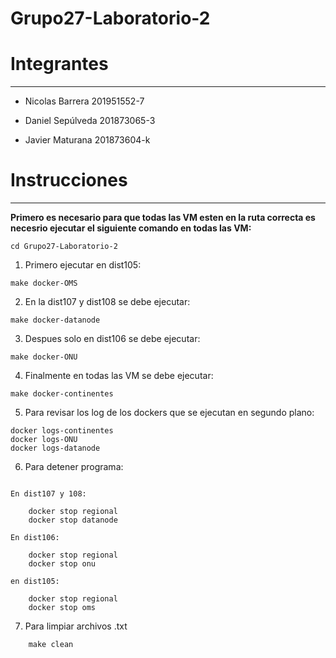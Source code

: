 # Grupo27-Laboratorio-2

# **Integrantes**

---

- Nicolas Barrera 201951552-7

- Daniel  Sepúlveda 201873065-3

- Javier Maturana 201873604-k

# **Instrucciones**

---

**Primero es necesario para que todas las VM esten en la 
ruta correcta es necesrio ejecutar el siguiente comando en
todas las VM:**


```
cd Grupo27-Laboratorio-2
```

1. Primero ejecutar en dist105:
```
make docker-OMS
```

2. En la dist107 y dist108 se debe ejecutar:

```
make docker-datanode
```

3. Despues solo en dist106 se debe ejecutar:

```
make docker-ONU
```

4. Finalmente en todas las VM se debe ejecutar: 

```
make docker-continentes
```

5. Para revisar los log de los dockers que se ejecutan en segundo plano:

```
docker logs-continentes
docker logs-ONU
docker logs-datanode

```
6. Para detener programa:
```

En dist107 y 108:

    docker stop regional
    docker stop datanode

En dist106:

    docker stop regional
    docker stop onu

en dist105:

    docker stop regional
    docker stop oms
```
7. Para limpiar archivos .txt
```
    make clean
```
